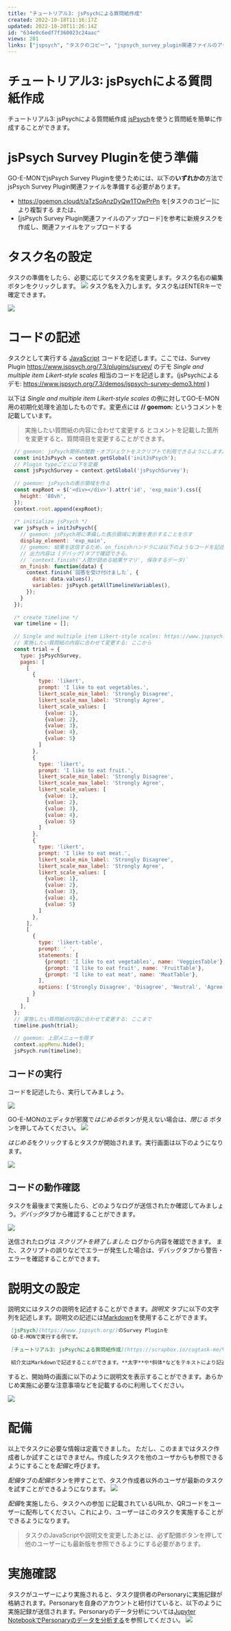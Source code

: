 ```yaml
---
title: "チュートリアル3: jsPsychによる質問紙作成"
created: 2022-10-18T11:16:17Z
updated: 2022-10-20T11:26:14Z
id: "634e0c6edf7f360023c24aac"
views: 201
links: ["jspsych", "タスクのコピー", "jspsych_survey_plugin関連ファイルのアップロード", "javascript", "markdown", "jupyter_notebookでpersonaryのデータを分析する"]
---
```


# チュートリアル3: jsPsychによる質問紙作成

チュートリアル3: jsPsychによる質問紙作成
[jsPsych](jsPsych.md)を使うと質問紙を簡単に作成することができます。

# jsPsych Survey Pluginを使う準備
GO-E-MONでjsPsych Survey Pluginを使うためには、以下の**いずれかの**方法でjsPsych Survey Plugin関連ファイルを準備する必要があります。
- https://goemon.cloud/t/aTzSoAnzDyQw1TOwPrPn を[タスクのコピー]により複製する
または、
- [jsPsych Survey Plugin関連ファイルのアップロード]を参考に新規タスクを作成し、関連ファイルをアップロードする

# タスク名の設定
タスクの準備をしたら、必要に応じてタスク名を変更します。タスク名右の編集ボタンをクリックします。
![](images/60d2633d9ffbb100229f5163.png)
タスク名を入力します。タスク名はENTERキーで確定できます。

![](images/634e172d3dcdc8001d3f3ee0.png)

# コードの記述
タスクとして実行する [JavaScript](JavaScript.md) コードを記述します。ここでは、Survey Plugin https://www.jspsych.org/7.3/plugins/survey/ のデモ *Single and multiple item Likert-style scales* 相当のコードを記述します。(jsPsychによるデモ: https://www.jspsych.org/7.3/demos/jspsych-survey-demo3.html )

以下は  *Single and multiple item Likert-style scales* の例に対してGO-E-MON用の初期化処理を追加したものです。変更点には **// goemon:** というコメントを記載しています。

> 実施したい質問紙の内容に合わせて変更する とコメントを記載した箇所を変更すると、質問項目を変更することができます。

```javascript
  // goemon: jsPsych関係の関数・オブジェクトをスクリプトで利用できるようにします。
  const initJsPsych = context.getGlobal('initJsPsych');
  // Plugin typeごとに以下を定義
  const jsPsychSurvey = context.getGlobal('jsPsychSurvey');
 
  // goemon: jsPsychの表示領域を作る
  const expRoot = $('<div></div>').attr('id', 'exp_main').css({
    height: '80vh',
  });
  context.root.append(expRoot);
  
  /* initialize jsPsych */
  var jsPsych = initJsPsych({
    // goemon: jsPsych用に準備した表示領域に刺激を表示することを示す
    display_element: 'exp_main',
    // goemon: 結果を送信するため、on_finishハンドラには以下のようなコードを記述する。
    // 出力内容は [デバッグ]タブで確認できる。
    // `context.finish('人間が読める結果サマリ', 保存するデータ)`
    on_finish: function(data) {
      context.finish(`回答を受け付けました`, {
        data: data.values(),
        variables: jsPsych.getAllTimelineVariables(),
      });
    }
  });
  
  /* create timeline */
  var timeline = [];
  
  // Single and multiple item Likert-style scales: https://www.jspsych.org/7.3/demos/jspsych-survey-demo3.html
  // 実施したい質問紙の内容に合わせて変更する: ここから
  const trial = {
    type: jsPsychSurvey,
    pages: [
      [
        {
          type: 'likert',
          prompt: 'I like to eat vegetables.',
          likert_scale_min_label: 'Strongly Disagree',
          likert_scale_max_label: 'Strongly Agree',
          likert_scale_values: [
            {value: 1},
            {value: 2},
            {value: 3},
            {value: 4},
            {value: 5}
          ]
        }, 
        {
          type: 'likert',
          prompt: 'I like to eat fruit.',
          likert_scale_min_label: 'Strongly Disagree',
          likert_scale_max_label: 'Strongly Agree',
          likert_scale_values: [
            {value: 1},
            {value: 2},
            {value: 3},
            {value: 4},
            {value: 5}
          ]
        },
        {
          type: 'likert',
          prompt: 'I like to eat meat.',
          likert_scale_min_label: 'Strongly Disagree',
          likert_scale_max_label: 'Strongly Agree',
          likert_scale_values: [
            {value: 1},
            {value: 2},
            {value: 3},
            {value: 4},
            {value: 5}
          ]
        },  
      ],
      [
        {
          type: 'likert-table',
          prompt: ' ',
          statements: [
            {prompt: 'I like to eat vegetables', name: 'VeggiesTable'},
            {prompt: 'I like to eat fruit', name: 'FruitTable'},
            {prompt: 'I like to eat meat', name: 'MeatTable'},
          ],
          options: ['Strongly Disagree', 'Disagree', 'Neutral', 'Agree', 'Strongly Agree'],
        }
      ]
    ],
  };
  // 実施したい質問紙の内容に合わせて変更する: ここまで
  timeline.push(trial);
 
  // goemon: 上部メニューを隠す
  context.appMenu.hide();
  jsPsych.run(timeline);

```
## コードの実行
コードを記述したら、実行してみましょう。

![](images/6350af739d777b001dc570ec.png)

GO-E-MONのエディタが邪魔で*はじめる*ボタンが見えない場合は、*閉じる* ボタンを押してみてください。
![](images/60eaa745029d5c001e8cfe86.png)


*はじめる*をクリックするとタスクが開始されます。実行画面は以下のようになります。

![](images/6350afc8fb7191001d5735ce.png)



## コードの動作確認
タスクを最後まで実施したら、どのようなログが送信されたか確認してみましょう。*デバッグ*タブから確認することができます。

![](images/60eaa91adc695d001ec4f5b4.png)


送信されたログは *スクリプトを終了しました* ログから内容を確認できます。
また、スクリプトの誤りなどでエラーが発生した場合は、デバッグタブから警告・エラーを確認することができます。

# 説明文の設定
説明文にはタスクの説明を記述することができます。*説明文* タブに以下の文字列を記述します。説明文の記述には[Markdown](Markdown.md)を使用することができます。

```markdown
 [jsPsych](https://www.jspsych.org/)のSurvey Pluginを
 GO-E-MONで実行する例です。
 
 [チュートリアル3: jsPsychによる質問紙作成](https://scrapbox.io/cogtask-me/%E3%83%81%E3%83%A5%E3%83%BC%E3%83%88%E3%83%AA%E3%82%A2%E3%83%AB3:_jsPsych%E3%81%AB%E3%82%88%E3%82%8B%E8%B3%AA%E5%95%8F%E7%B4%99%E4%BD%9C%E6%88%90)で紹介しているサンプルです。
  
 紹介文はMarkdownで記述することができます。**太字**や*斜体*などをテキストにより記述することができます。

```
すると、開始時の画面に以下のように説明文を表示することができます。あらかじめ実施に必要な注意事項などを記載するのに利用してください。

![](images/634e16c0b97d14001da6eced.png)

# 配備
以上でタスクに必要な情報は定義できました。
ただし、このままではタスク作成者しか試すことはできません。作成したタスクを他のユーザからも参照できるようにすることを*配備*と呼びます。

*配備*タブの*配備*ボタンを押すことで、タスク作成者以外のユーザが最新のタスクを試すことができるようになります。
![](images/60eaa9e96c34da001c027802.png)

*配備*を実施したら、タスクへの参加 に記載されているURLか、QRコードをユーザーに配布してください。これにより、ユーザーはこのタスクを実施することができるようになります。

> タスクのJavaScriptや説明文を変更したあとは、必ず配備ボタンを押して他のユーザーにも最新版を参照できるようにする必要があります。


# 実施確認
タスクがユーザーにより実施されると、タスク提供者のPersonaryに実施記録が格納されます。Personaryを自身のアカウントと紐付けていると、以下のように実施記録が送信されます。Personaryのデータ分析については[Jupyter NotebookでPersonaryのデータを分析する](Jupyter_NotebookでPersonaryのデータを分析する.md)を参照してください。
![](images/60d2814daf6dbd004ac13fe8.png)